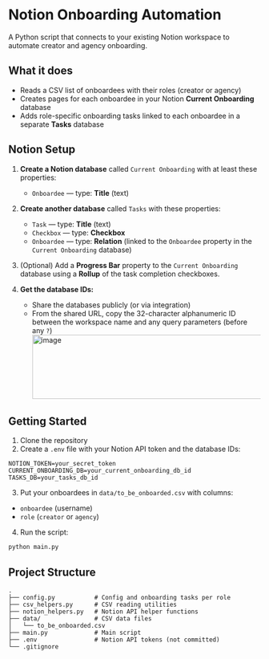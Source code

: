 # Notion Onboarding Automation

A Python script that connects to your existing Notion workspace to automate creator and agency onboarding.

## What it does

- Reads a CSV list of onboardees with their roles (creator or agency)  
- Creates pages for each onboardee in your Notion **Current Onboarding** database  
- Adds role-specific onboarding tasks linked to each onboardee in a separate **Tasks** database  

## Notion Setup

1. **Create a Notion database** called `Current Onboarding` with at least these properties:  
   - `Onboardee` — type: **Title** (text)

2. **Create another database** called `Tasks` with these properties:  
   - `Task` — type: **Title** (text)  
   - `Checkbox` — type: **Checkbox**  
   - `Onboardee` — type: **Relation** (linked to the `Onboardee` property in the `Current Onboarding` database)

3. (Optional) Add a **Progress Bar** property to the `Current Onboarding` database using a **Rollup** of the task completion checkboxes.

4. **Get the database IDs:**  
   - Share the databases publicly (or via integration)  
   - From the shared URL, copy the 32-character alphanumeric ID between the workspace name and any query parameters (before any `?`)
     <img width="1502" height="128" alt="image" src="https://github.com/user-attachments/assets/4eeba417-7ee1-4137-8750-cb008aaf047b" />


## Getting Started

1. Clone the repository  
2. Create a `.env` file with your Notion API token and the database IDs:  
```
NOTION_TOKEN=your_secret_token
CURRENT_ONBOARDING_DB=your_current_onboarding_db_id
TASKS_DB=your_tasks_db_id
```

3. Put your onboardees in `data/to_be_onboarded.csv` with columns:  
- `onboardee` (username)  
- `role` (`creator` or `agency`)  
4. Run the script:  
```bash
python main.py
```
## Project Structure
```
.
├── config.py           # Config and onboarding tasks per role
├── csv_helpers.py      # CSV reading utilities
├── notion_helpers.py   # Notion API helper functions
├── data/               # CSV data files
│   └── to_be_onboarded.csv
├── main.py             # Main script
├── .env                # Notion API tokens (not committed)
└── .gitignore
```

